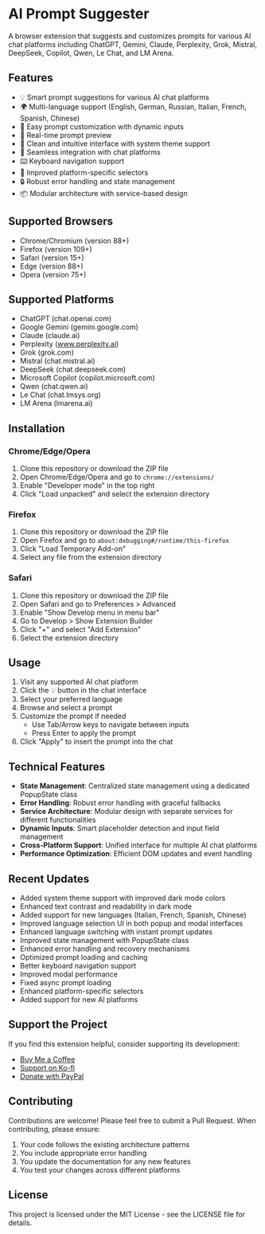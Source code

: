 # AI Prompt Suggester

A browser extension that suggests and customizes prompts for various AI chat platforms including ChatGPT, Gemini, Claude, Perplexity, Grok, Mistral, DeepSeek, Copilot, Qwen, Le Chat, and LM Arena.

## Features

- 💡 Smart prompt suggestions for various AI chat platforms
- 🌍 Multi-language support (English, German, Russian, Italian, French, Spanish, Chinese)
- 🎯 Easy prompt customization with dynamic inputs
- 🔄 Real-time prompt preview
- 🎨 Clean and intuitive interface with system theme support
- 🚀 Seamless integration with chat platforms
- ⌨️ Keyboard navigation support
- 🎯 Improved platform-specific selectors
- 🔒 Robust error handling and state management
- 📦 Modular architecture with service-based design

## Supported Browsers

- Chrome/Chromium (version 88+)
- Firefox (version 109+)
- Safari (version 15+)
- Edge (version 88+)
- Opera (version 75+)

## Supported Platforms

- ChatGPT (chat.openai.com)
- Google Gemini (gemini.google.com)
- Claude (claude.ai)
- Perplexity (www.perplexity.ai)
- Grok (grok.com)
- Mistral (chat.mistral.ai)
- DeepSeek (chat.deepseek.com)
- Microsoft Copilot (copilot.microsoft.com)
- Qwen (chat.qwen.ai)
- Le Chat (chat.lmsys.org)
- LM Arena (lmarena.ai)

## Installation

### Chrome/Edge/Opera
1. Clone this repository or download the ZIP file
2. Open Chrome/Edge/Opera and go to `chrome://extensions/`
3. Enable "Developer mode" in the top right
4. Click "Load unpacked" and select the extension directory

### Firefox
1. Clone this repository or download the ZIP file
2. Open Firefox and go to `about:debugging#/runtime/this-firefox`
3. Click "Load Temporary Add-on"
4. Select any file from the extension directory

### Safari
1. Clone this repository or download the ZIP file
2. Open Safari and go to Preferences > Advanced
3. Enable "Show Develop menu in menu bar"
4. Go to Develop > Show Extension Builder
5. Click "+" and select "Add Extension"
6. Select the extension directory

## Usage

1. Visit any supported AI chat platform
2. Click the 💡 button in the chat interface
3. Select your preferred language
4. Browse and select a prompt
5. Customize the prompt if needed
   - Use Tab/Arrow keys to navigate between inputs
   - Press Enter to apply the prompt
6. Click "Apply" to insert the prompt into the chat

## Technical Features

- **State Management**: Centralized state management using a dedicated PopupState class
- **Error Handling**: Robust error handling with graceful fallbacks
- **Service Architecture**: Modular design with separate services for different functionalities
- **Dynamic Inputs**: Smart placeholder detection and input field management
- **Cross-Platform Support**: Unified interface for multiple AI chat platforms
- **Performance Optimization**: Efficient DOM updates and event handling

## Recent Updates

- Added system theme support with improved dark mode colors
- Enhanced text contrast and readability in dark mode
- Added support for new languages (Italian, French, Spanish, Chinese)
- Improved language selection UI in both popup and modal interfaces
- Enhanced language switching with instant prompt updates
- Improved state management with PopupState class
- Enhanced error handling and recovery mechanisms
- Optimized prompt loading and caching
- Better keyboard navigation support
- Improved modal performance
- Fixed async prompt loading
- Enhanced platform-specific selectors
- Added support for new AI platforms

## Support the Project

If you find this extension helpful, consider supporting its development:

- [Buy Me a Coffee](https://buymeacoffee.com/ipupok)
- [Support on Ko-fi](https://ko-fi.com/ipupok)
- [Donate with PayPal](https://www.paypal.com/donate/?hosted_button_id=VBNDB5AHYLGCY)

## Contributing

Contributions are welcome! Please feel free to submit a Pull Request. When contributing, please ensure:

1. Your code follows the existing architecture patterns
2. You include appropriate error handling
3. You update the documentation for any new features
4. You test your changes across different platforms

## License

This project is licensed under the MIT License - see the LICENSE file for details.